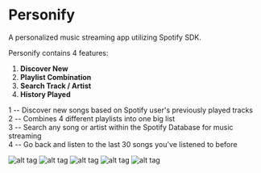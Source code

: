 # Personify

A personalized music streaming app utilizing Spotify SDK.

Personify contains 4 features:

1) **Discover New**
2) **Playlist Combination**
3) **Search Track / Artist**
4) **History Played**

1 -- Discover new songs based on Spotify user's previously played tracks <br>
2 -- Combines 4 different playlists into one big list <br>
3 -- Search any song or artist within the Spotify Database for music streaming <br>
4 -- Go back and listen to the last 30 songs you've listened to before <br>

![alt tag](https://lh5.googleusercontent.com/Y9b8OltjnlpHbb-6viv3U5hssh3gTqdT5jeT-6iuVKC5kGDrykG1mb7y5V6WOzFH-DStIP1Ked6N6kkpZGiW=w1202-h614-rw)
![alt tag](https://lh5.googleusercontent.com/j0qf96GBy0bYnnxTreE9WxKBKU9uhSdArMcGx6yy1vsvtUhZqvwhvYJI0MRmg1q8EZckdIzizbKAmkVzO9an=w1202-h614-rw)
![alt tag](https://lh3.googleusercontent.com/nM6LO8ewpdC-kxiNonV1upx4rlMTBffoy652UO8QpJBIOLQpzQxROBHNJqX1eFwD4lqPquW-TRmDKqHt1LFK=w1202-h614-rw)
![alt tag](https://lh4.googleusercontent.com/_IjLB4ROntxyD9q4PUpbHHJ-mRCff_mPDkr3CSPWUxhnwmJPtFJsQCGzq-e2QXY6sNhp3DLriZt0qi58TMRM=w1202-h614-rw)
![alt tag](https://lh5.googleusercontent.com/owASG2d9j5dAzy95DXFZFr4fXct1uSOfPj3MLwnG0CkOgKrQeGi-f760obDdULN7mZPMmKGOdIx8bRrQqITn=w1202-h614-rw)
